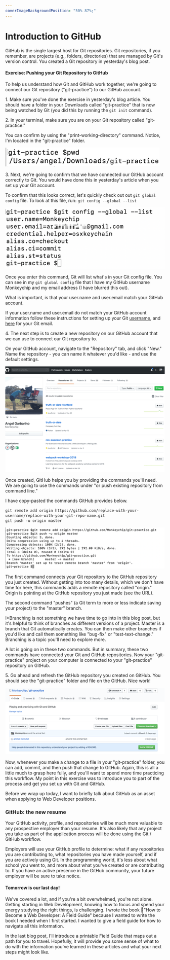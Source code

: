 ```yaml
---
coverImageBackgroundPosition: "50% 87%;"
---
```


# Introduction to GitHub

GitHub is the single largest host for Git repositories.  Git repositories, if you remember, are projects (e.g., folders, directories) that are managed by Git's version control.  You created a Git repository in yesterday's blog post.

#### Exercise: Pushing your Git Repository to GitHub

To help us understand how Git and GitHub work together, we're going to connect our Git repository ("git-practice") to our GitHub account.

1\. Make sure you've done the exercise in yesterday's blog article.  You should have a folder in your Downloads called "git-practice" that is now being watched by Git (you did this by running the `git init` command).

2\. In your terminal, make sure you are on your Git repository called "git-practice."

You can confirm by using the "print-working-directory" command. Notice, I'm located in the "git-practice" folder.

![](public/assets/pwd.png)

3\. Next, we're going to confirm that we have connected our GitHub account correctly to Git.  You would have done this in yesterday's article when you set up your Git account.

To confirm that this looks correct, let's quickly check out out `git global config` file. To look at this file, run: `git config --global --list` 

![](public/assets/config.png)

Once you enter this command, Git will list what's in your Git config file.  You can see in my `git global config` file that I have my GitHub username Monkeychip and my email address (I have blurred this out).

What is important, is that your user.name and user.email match your GitHub account.

If your user.name and user.email do not match your GitHub account information follow these instructions for setting up your Git [username](https://help.github.com/en/articles/setting-your-username-in-git), and [here](https://help.github.com/en/articles/setting-your-commit-email-address-in-git) for your Git email.

4\. The next step is to create a new repository on our GitHub account that we can use to connect our Git repository to.

On your GitHub account, navigate to the "Repository" tab, and click "New." Name the repository - you can name it whatever you'd like - and use the default settings.

![](public/assets/git-repo.gif)

Once created, GitHub helps you by providing the commands you'll need.  We are going to use the commands under "or push existing repository from command line."

I have copy-pasted the commands GitHub provides below.

```
git remote add origin https://github.com/replace-with-your-username/replace-with-your-git-repo-name.git
git push -u origin master
```

![](public/assets/git-remote.png)

The first command connects your Git repository to the GitHub repository you just created.  Without getting into too many details, which we don't have time for here, this commands adds a remote repository called "origin."  Origin is pointing at the GitHub repository you just made (see the URL).

The second command "pushes" (a Git term to more or less indicate saving your project) to the "master" branch. 

I>Branching is not something we have time to go into in this blog post, but it's helpful to think of branches as different versions of a project.  Master is a branch that Git automatically creates.  You can then make other branches if you'd like and call them something like "bug-fix" or "test-text-change."  Branching is a topic you'll need to explore more.

A lot is going on in these two commands. But in summary, these two commands have connected your Git and GitHub repositories.  Now your "git-practice" project on your computer is connected to your "git-practice" repository on GitHub.

5\. Go ahead and refresh the GitHub repository you created on GitHub.  You should see the "git-practice" folder and file on the GitHub.  Nice work!

![](public/assets/GitHub-pushed.png)

Now, whenever you make a change to a file in your "git-practice" folder, you can add, commit, and then push that change to GitHub. Again, this is all a little much to grasp here fully, and you'll want to spend more time practicing this workflow.  My point in this exercise was to introduce you to part of the process and get you set up with Git and GitHub.

Before we wrap up today, I want to briefly talk about GitHub as an asset when applying to Web Developer positions.

### GitHub: the new resume

Your GitHub activity, profile, and repositories will be much more valuable to any prospective employer than your resume.  It's also likely that any project you take as part of the application process will be done using the Git / GitHub workflow.

Employers will use your GitHub profile to determine: what if any repositories you are contributing to, what repositories you have made yourself, and if you are actively using Git.  In the programming world, it's less about what school you went to, and more about what you've created or are contributing to.  If you have an active presence in the GitHub community, your future employer will be sure to take notice.  
#### Tomorrow is our last day!

We've covered a lot, and if you're a bit overwhelmed, you're not alone. Getting starting in Web Development, knowing how to focus and spend your energy studying the right things, is challenging.  I wrote the book 📗"How to Become a Web Developer: A Field Guide" because I wanted to write the book I needed when I first started.  I wanted to give a field guide for how to navigate all this information.

In the last blog post, I'll introduce a printable Field Guide that maps out a path for you to travel.  Hopefully, it will provide you some sense of what to do with the information you've learned in these articles and what your next steps might look like.

